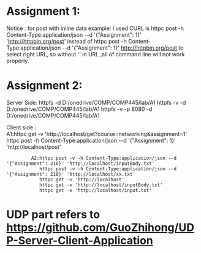# Assignment 1:
Notice : for post with inline data example:
I used CURL is httpc post -h Content-Type:application/json --d '{"Assignment": 1}' 'http://httpbin.org/post'
instead of httpc post -h Content-Type:application/json --d '{"Assignment": 1}' http://httpbin.org/post
to select right URL,
so without '' in URL ,all of command line will not work properly.



# Assignment 2:
Server Side:    httpfs -d D:/onedrive/COMP/COMP445/lab/A1
                httpfs -v -d D:/onedrive/COMP/COMP445/lab/A1
                httpfs -v -p 8080 -d D:/onedrive/COMP/COMP445/lab/A1


Client side :   
                    A1:httpc get -v 'http://localhost/get?course=networking&assignment=1'
                httpc post -h Content-Type:application/json --d '{"Assignment": 1}' 'http://localhost/post'


             A2:httpc post -v -h Content-Type:application/json --d '{"Assignment": 210}' 'http://localhost/inputBody.txt'
                httpc post -v -h Content-Type:application/json --d '{"Assignment": 210}' 'http://localhost/xx.txt'
                httpc get -v 'http://localhost'
                httpc get -v 'http://localhost/inputBody.txt'
                httpc get -v 'http://localhost/input.txt'
               
# UDP part refers to https://github.com/GuoZhihong/UDP-Server-Client-Application   
